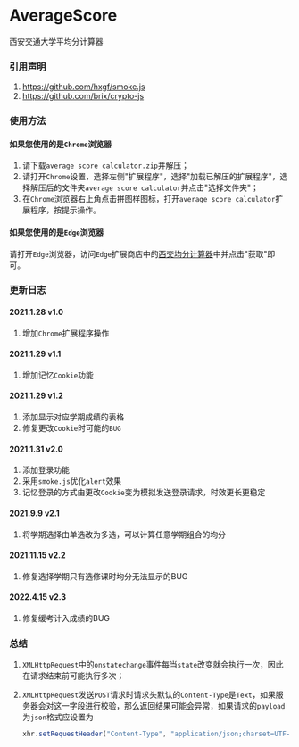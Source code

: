 # AverageScore
西安交通大学平均分计算器

### 引用声明

1. https://github.com/hxgf/smoke.js
2. https://github.com/brix/crypto-js

### 使用方法

#### 如果您使用的是`Chrome`浏览器

1. 请下载`average score calculator.zip`并解压；
2. 请打开`Chrome`设置，选择左侧"扩展程序"，选择"加载已解压的扩展程序"，选择解压后的文件夹`average score calculator`并点击"选择文件夹"；
4. 在`Chrome`浏览器右上角点击拼图样图标，打开`average score calculator`扩展程序，按提示操作。

#### 如果您使用的是`Edge`浏览器

请打开`Edge`浏览器，访问`Edge`扩展商店中的[西交均分计算器](https://microsoftedge.microsoft.com/addons/detail/leplkebpijjeknkbmomojmhdbflibebj)中并点击"获取"即可。

### 更新日志

#### 2021.1.28 v1.0

1. 增加`Chrome`扩展程序操作

#### 2021.1.29 v1.1

1. 增加记忆`Cookie`功能

#### 2021.1.29 v1.2

1. 添加显示对应学期成绩的表格
2. 修复更改`Cookie`时可能的`BUG`

#### 2021.1.31 v2.0

1. 添加登录功能
2. 采用`smoke.js`优化`alert`效果
3. 记忆登录的方式由更改`Cookie`变为模拟发送登录请求，时效更长更稳定

#### 2021.9.9 v2.1

1. 将学期选择由单选改为多选，可以计算任意学期组合的均分

#### 2021.11.15 v2.2

1. 修复选择学期只有选修课时均分无法显示的BUG

#### 2022.4.15 v2.3

1. 修复缓考计入成绩的BUG

### 总结

1. `XMLHttpRequest`中的`onstatechange`事件每当`state`改变就会执行一次，因此在请求结束前可能执行多次；

2. `XMLHttpRequest`发送`POST`请求时请求头默认的`Content-Type`是`Text`，如果服务器会对这一字段进行校验，那么返回结果可能会异常，如果请求的`payload`为`json`格式应设置为

   ```js
   xhr.setRequestHeader("Content-Type", "application/json;charset=UTF-8");
   ```



